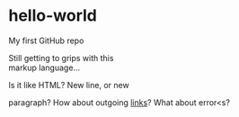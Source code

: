 # hello-world
My first GitHub repo

Still getting to grips with this <br/>markup language...

Is it like HTML?
New line, or new <p>paragraph? How about outgoing <a href="https://github.com">links</a>? What about error<s?

